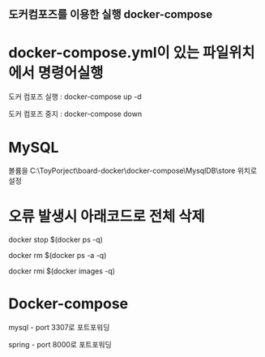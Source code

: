 ## 도커컴포즈를 이용한 실행 docker-compose


# docker-compose.yml이 있는 파일위치에서 명령어실행
 도커 컴포즈 실행 : docker-compose up -d

 도커 컴포즈 중지 : docker-compose down

# MySQL
볼륨을 C:\ToyPorject\board-docker\docker-compose\MysqlDB\store 위치로 설정


# 오류 발생시 아래코드로 전체 삭제
docker stop $(docker ps -q) 

docker rm $(docker ps -a -q)

docker rmi $(docker images -q)

# Docker-compose 
mysql - port 3307로 포트포워딩

spring - port 8000로 포트포워딩